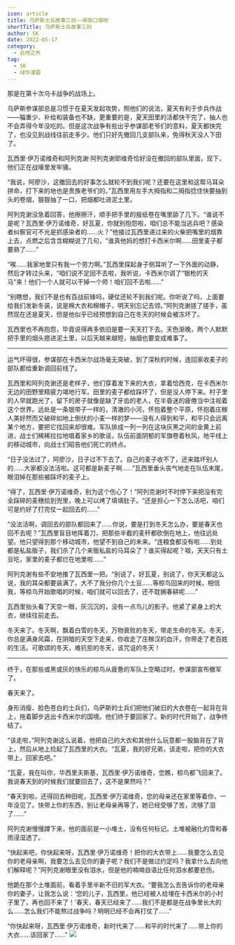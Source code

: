 ```yaml
---
icon: article
title: 乌萨斯士兵故事三则——来吸口烟吧
shortTitle: 乌萨斯士兵故事三则
author: SK
date: 2022-05-17
category:
  - 此地之外
tag:
  - SK
  - 绿华漫霜
---
```


那是在第十次乌卡战争的战场上。

乌萨斯参谋部总是习惯于在夏天发起攻势，照他们的说法，夏天有利于步兵作战——辎重少、补给和装备也不缺，更重要的是，夏天田里的活都快干完了，抽人也不会弄得今年没吃的。但是这次战争有些出乎参谋部老爷们的意料，夏天都快完了，也没见到战线往前走多少。他们只好先撤回几支部队来，免得秋天没人下田了。

<!-- more -->

瓦西里·伊万诺维奇和阿列克谢·阿列克谢耶维奇恰好没在撤回的部队里面，现下，他们正在战壕里发牢骚。

“我说，阿廖沙，这撤回去的好事怎么就轮不到我们呢？还要在这里和这帮马耳朵拼命，打下来的地也是贵族老爷们的。”瓦西里用左手大拇指和二拇指捻住快要抽到头的卷烟，狠狠抽了一口，把烟都吐进泥土里。

阿列克谢没急着回答，他擦擦汗，顺手把手里的报纸卷在嘴里舔了几下。“谁说不是呢？瓦西里·伊万诺维奇，好瓦夏，你就别抱怨啦，咱们总不能当逃兵吧？感染者纠察官可不光是抓感染者的……火？”他接过瓦西里递过来的火柴把嘴里的烟靠上去，点燃之后含含糊糊说了几句，“谁真他妈的想打卡西米尔啊……田里麦子都要熟了……”

“唉……我家地里只有我一个劳力啊。”瓦西里探起身子侧耳听了一下外面的动静，然后才转过头来，“咱们说不定回不去啦，我听说，卡西米尔调了“银枪的天马”来！他们一个人就可以干掉一个师！咱们回不去啦……”

“别瞎想，我们不是也有百战前锋吗，硬仗还轮不到我们呢。你听说了吗，上面要给我们发新冬装，说是棉大衣和棉帽子，明天别忘记去领。”阿列克谢搓了搓手，虽然现在还是夏天，但是他似乎已经预想到自己在冬天的时候会被冻坏了。

瓦西里也不再抱怨，毕竟说得再多依旧是要一天天打下去。天色渐晚，两个人默默把手里的烟头摁进泥土里，以后天越来越短，抽烟也要变成难事了。

---

运气坏得很，参谋部在卡西米尔战场毫无突破，到了深秋的时候，连回家收麦子的部队都给重新调回前线了。

瓦西里和阿列克谢还是老样子，他们穿着发下来的大衣，拿着恰西克，在卡西米尔无边的田野里精疲力竭地行军。田里的麦子都给踩坏了，但是没人停下来。村子里的人早就跑光了，留下的房子就像是缺了牙齿的老人，在半昏迷的疲倦当中注视着这个世界。远处是一条银带子一样的，清澈的小河，怀抱着整个平原，怀抱着庄稼人美好然而又破碎如地上倒伏的小麦一样的梦——没有人得到和平，和平只会远离某个地方，要把它找回来却很难。军队排成一列一列在这块灰黑之间的金黄上前进，战士们稀稀拉拉地唱着家乡的歌谣，队伍前面阴郁的军旗卷着秋风，地平线上的移动城市，向战士们昭告他们死亡的终点。

“日子没法过了，阿廖沙，日子过不下去了。自己的麦子收不了，还来踏坏别人的……大家都没法活啦。这可都是新麦子啊……”瓦西里垂头丧气地走在队伍末尾，眼泪掉在那些被踩坏的麦子上。

“得了，瓦西里·伊万诺维奇，别为这个伤心了！”阿列克谢时不时停下来把没有完全踩碎的麦穗拾到兜里，晚上可以烤了填填肚子。“还是担心一下怎么活吧，咱们可是约好了打完仗一起回去的……”

“没法活啊，调回去的部队都回来了……你说，要是打到冬天怎么办，要是春天也回不去呢？”瓦西里盲目地挥着刀，把那些半截的麦秆都砍倒在地上，他往远处望。他只望得到那个移动城市，他望不到自己的未来。“连粮食都没有啦……到处都是私盐贩子，我们杀了几个来贩私盐的马耳朵了？谁买得起呢？呶，天天只有土豆吃，家里的麦子都烂在地里啦……”

阿列克谢有些不安地推了瓦西里一把。“别说了，好瓦夏，别说了，你天天都这么说，我的耳朵都要装满了。大不了我分你几个土豆……等椋鸟回来的时候，相信我，等椋鸟开始歌唱的时候，咱们就可以回去了，还不耽搁春耕呢……”

瓦西里抬头看了天空一眼，灰沉沉的，没有一点鸟儿的影子。他紧了紧身上的大衣，继续往前走去。

冬天来了。冬天啊，飘着白雪的冬天，万物衰败的冬天，带走生命的冬天。冬天，你总是满身风霜，在阴暗的天空下走来，你收走了庄稼汉的血汗，你带走了老百姓的生活。可歌颂的冬天，难抗拒的冬天，该咒诅的冬天！

---

终于，在那些或黑或灰的快乐的椋鸟从疲惫的军队上空略过时，参谋部宣布撤军了。

春天来了。

身形消瘦、脸色苍白的士兵们，乌萨斯的士兵们把他们破旧的大衣卷在一起背在背上，拖着脚步逃出卡西米尔的国境。他们终于要回家了。新的时代开始了，战争终结了。

“该走啦，”阿列克谢这么说着，他把自己的大衣和其他什么玩意都一股脑背在了背上，然后从地上捡起了瓦西里的大衣。“瓦夏，我的好兄弟，该走啦，把你的大衣带上，回家去吧。”

“瓦夏，我在叫你，华西里夫斯基，瓦西里·伊万诺维奇，您瞧，椋鸟都飞回来了。我说春天到的时候我们就要回去了，这不是果然吗？”

“春天到啦，还得回去种田呢，瓦西里·伊万诺维奇，您的母亲还在家里等着你，一年没见了。快带上你的东西，别让老母亲再等了，她已经受够了苦，流够了泪了……”

阿列克谢慢慢蹲下来，他的面前是一小堆土，没有任何标记。土堆被融化的雪和春雨浸湿透了。

“快起来吧，你快起来呀，瓦西里·伊万诺维奇！把你的大衣带上……我要怎么去见你的老母亲啊，我要怎么去见你的妻子呢？我们不是做过约定吗？我拿什么去向他们解释呢？”阿列克谢眼里没有泪水，但是他的喃喃自语比任何泪水都要悲伤。

他跪在那个土堆面前，看着手里半新不旧的军大衣。“要我怎么去告诉你的老母亲你的妻子，让我怎么说：‘您的儿子，瓦西里，他已经被人给埋在卡西米尔的小村子里了，再也回不来了！’春天，春天已经来了……我们不是都是在战争里长大的么……怎么我们不能熬过战争吗？明明已经不会再打仗了……”

“你快起来呀，瓦西里·伊万诺维奇，新时代来了……和平的时代来了……带上你的大衣……该回家了……”
![](/eod.png)